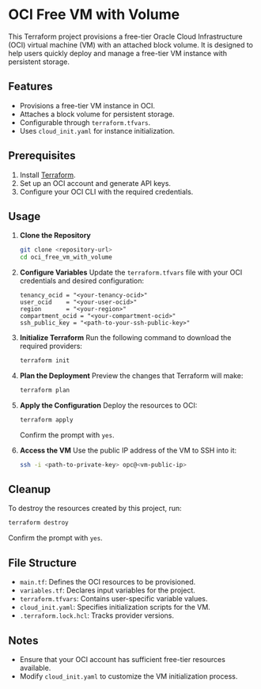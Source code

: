 # OCI Free VM with Volume

This Terraform project provisions a free-tier Oracle Cloud Infrastructure (OCI) virtual machine (VM) with an attached block volume. It is designed to help users quickly deploy and manage a free-tier VM instance with persistent storage.

## Features
- Provisions a free-tier VM instance in OCI.
- Attaches a block volume for persistent storage.
- Configurable through `terraform.tfvars`.
- Uses `cloud_init.yaml` for instance initialization.

## Prerequisites
1. Install [Terraform](https://www.terraform.io/downloads).
2. Set up an OCI account and generate API keys.
3. Configure your OCI CLI with the required credentials.

## Usage

1. **Clone the Repository**
   ```bash
   git clone <repository-url>
   cd oci_free_vm_with_volume
   ```

2. **Configure Variables**
   Update the `terraform.tfvars` file with your OCI credentials and desired configuration:
   ```hcl
   tenancy_ocid = "<your-tenancy-ocid>"
   user_ocid    = "<your-user-ocid>"
   region       = "<your-region>"
   compartment_ocid = "<your-compartment-ocid>"
   ssh_public_key = "<path-to-your-ssh-public-key>"
   ```

3. **Initialize Terraform**
   Run the following command to download the required providers:
   ```bash
   terraform init
   ```

4. **Plan the Deployment**
   Preview the changes that Terraform will make:
   ```bash
   terraform plan
   ```

5. **Apply the Configuration**
   Deploy the resources to OCI:
   ```bash
   terraform apply
   ```
   Confirm the prompt with `yes`.

6. **Access the VM**
   Use the public IP address of the VM to SSH into it:
   ```bash
   ssh -i <path-to-private-key> opc@<vm-public-ip>
   ```

## Cleanup
To destroy the resources created by this project, run:
```bash
terraform destroy
```
Confirm the prompt with `yes`.

## File Structure
- `main.tf`: Defines the OCI resources to be provisioned.
- `variables.tf`: Declares input variables for the project.
- `terraform.tfvars`: Contains user-specific variable values.
- `cloud_init.yaml`: Specifies initialization scripts for the VM.
- `.terraform.lock.hcl`: Tracks provider versions.

## Notes
- Ensure that your OCI account has sufficient free-tier resources available.
- Modify `cloud_init.yaml` to customize the VM initialization process.
